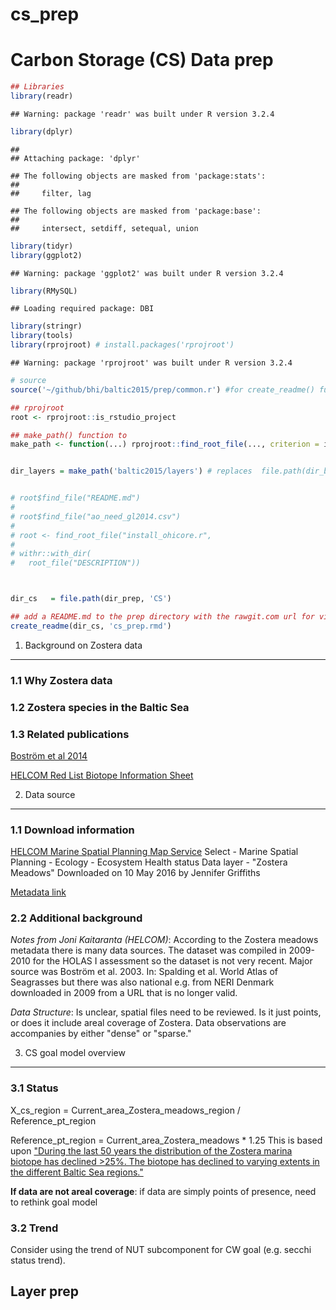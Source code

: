 cs\_prep
================

Carbon Storage (CS) Data prep
=============================

``` r
## Libraries
library(readr)
```

    ## Warning: package 'readr' was built under R version 3.2.4

``` r
library(dplyr)
```

    ## 
    ## Attaching package: 'dplyr'

    ## The following objects are masked from 'package:stats':
    ## 
    ##     filter, lag

    ## The following objects are masked from 'package:base':
    ## 
    ##     intersect, setdiff, setequal, union

``` r
library(tidyr)
library(ggplot2)
```

    ## Warning: package 'ggplot2' was built under R version 3.2.4

``` r
library(RMySQL)
```

    ## Loading required package: DBI

``` r
library(stringr)
library(tools)
library(rprojroot) # install.packages('rprojroot')
```

    ## Warning: package 'rprojroot' was built under R version 3.2.4

``` r
# source
source('~/github/bhi/baltic2015/prep/common.r') #for create_readme() function

## rprojroot
root <- rprojroot::is_rstudio_project

## make_path() function to 
make_path <- function(...) rprojroot::find_root_file(..., criterion = is_rstudio_project)


dir_layers = make_path('baltic2015/layers') # replaces  file.path(dir_baltic, 'layers')


# root$find_file("README.md")
# 
# root$find_file("ao_need_gl2014.csv")
# 
# root <- find_root_file("install_ohicore.r", 
# 
# withr::with_dir(
#   root_file("DESCRIPTION"))



dir_cs   = file.path(dir_prep, 'CS')

## add a README.md to the prep directory with the rawgit.com url for viewing on GitHub
create_readme(dir_cs, 'cs_prep.rmd') 
```

1. Background on Zostera data
-----------------------------

### 1.1 Why Zostera data

### 1.2 Zostera species in the Baltic Sea

### 1.3 Related publications

[Boström et al 2014](http://onlinelibrary.wiley.com/doi/10.1002/aqc.2424/abstract)

[HELCOM Red List Biotope Information Sheet](http://helcom.fi/Red%20List%20of%20biotopes%20habitats%20and%20biotope%20complexe/HELCOM%20Red%20List%20AA.H1B7,%20AA.I1B7,%20AA.J1B7,%20AA.M1B7.pdf)

2. Data source
--------------

### 1.1 Download information

[HELCOM Marine Spatial Planning Map Service](http://maps.helcom.fi/website/msp/index.html)
Select - Marine Spatial Planning - Ecology - Ecosystem Health status
Data layer - "Zostera Meadows"
Downloaded on 10 May 2016 by Jennifer Griffiths

[Metadata link](http://maps.helcom.fi/website/getMetadata/htm/All/Zostera%20meadows.htm)

### 2.2 Additional background

*Notes from Joni Kaitaranta (HELCOM)*: According to the Zostera meadows metadata there is many data sources. The dataset was compiled in 2009-2010 for the HOLAS I assessment so the dataset is not very recent. Major source was Boström et al. 2003. In: Spalding et al. World Atlas of Seagrasses but there was also national e.g. from NERI Denmark downloaded in 2009 from a URL that is no longer valid.

*Data Structure*: Is unclear, spatial files need to be reviewed. Is it just points, or does it include areal coverage of Zostera. Data observations are accompanies by either "dense" or "sparse."

3. CS goal model overview
-------------------------

### 3.1 Status

X\_cs\_region = Current\_area\_Zostera\_meadows\_region / Reference\_pt\_region

Reference\_pt\_region = Current\_area\_Zostera\_meadows \* 1.25
This is based upon ["During the last 50 years the distribution of the Zostera marina biotope has declined &gt;25%. The biotope has declined to varying extents in the different Baltic Sea regions."](http://helcom.fi/Red%20List%20of%20biotopes%20habitats%20and%20biotope%20complexe/HELCOM%20Red%20List%20AA.H1B7,%20AA.I1B7,%20AA.J1B7,%20AA.M1B7.pdf)

**If data are not areal coverage**: if data are simply points of presence, need to rethink goal model

### 3.2 Trend

Consider using the trend of NUT subcomponent for CW goal (e.g. secchi status trend).

Layer prep
----------

